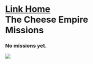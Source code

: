 <!DOCTYPE html>
<html lang="en">
  <head>
    <meta charset="UTF-8">
  </head>
  <body>
    <main>
        <h1><a href="https://github.com/BabyYodaCoder12/thecheeseempire.html/blob/main/README.md">Link Home</a><br>The Cheese Empire<br>Missions</h1>
        <h3>No missions yet.</h3>
        <image src="https://s3.amazonaws.com/pix.iemoji.com/images/emoji/apple/ios-12/256/cheese-wedge.png">
    </main>
  </body>
</html>
